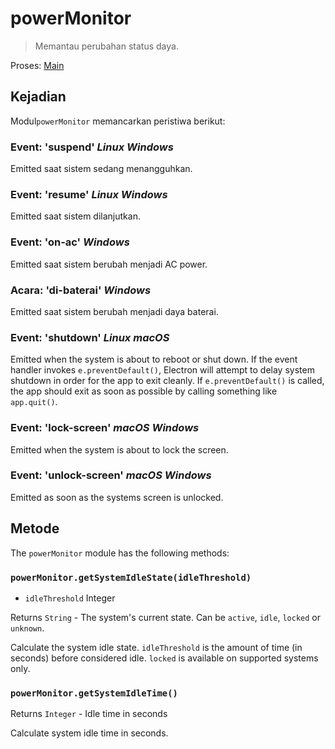 # powerMonitor

> Memantau perubahan status daya.

Proses: [Main](../glossary.md#main-process)

## Kejadian

Modul`powerMonitor` memancarkan peristiwa berikut:

### Event: 'suspend' _Linux_ _Windows_

Emitted saat sistem sedang menangguhkan.

### Event: 'resume' _Linux_ _Windows_

Emitted saat sistem dilanjutkan.

### Event: 'on-ac' _Windows_

Emitted saat sistem berubah menjadi AC power.

### Acara: 'di-baterai' _Windows_

Emitted saat sistem berubah menjadi daya baterai.

### Event: 'shutdown' _Linux_ _macOS_

Emitted when the system is about to reboot or shut down. If the event handler invokes `e.preventDefault()`, Electron will attempt to delay system shutdown in order for the app to exit cleanly. If `e.preventDefault()` is called, the app should exit as soon as possible by calling something like `app.quit()`.

### Event: 'lock-screen' _macOS_ _Windows_

Emitted when the system is about to lock the screen.

### Event: 'unlock-screen' _macOS_ _Windows_

Emitted as soon as the systems screen is unlocked.

## Metode

The `powerMonitor` module has the following methods:

### `powerMonitor.getSystemIdleState(idleThreshold)`

* `idleThreshold` Integer

Returns `String` - The system's current state. Can be `active`, `idle`, `locked` or `unknown`.

Calculate the system idle state. `idleThreshold` is the amount of time (in seconds) before considered idle.  `locked` is available on supported systems only.

### `powerMonitor.getSystemIdleTime()`

Returns `Integer` - Idle time in seconds

Calculate system idle time in seconds.
